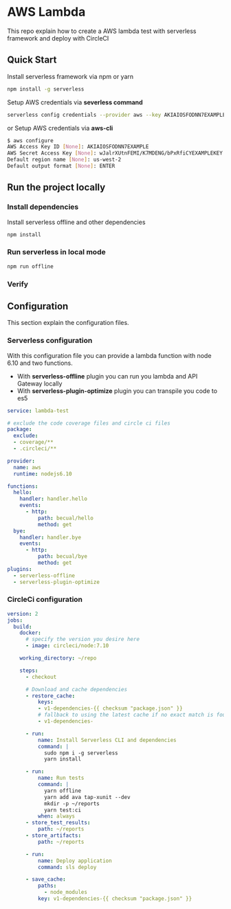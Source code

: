 # AWS Lambda
This repo explain how to create a AWS lambda test with serverless framework and deploy with CircleCI

## Quick Start

Install serverless framework via npm or yarn

```bash
npm install -g serverless
```

Setup AWS credentials via **severless command**

```bash
serverless config credentials --provider aws --key AKIAIOSFODNN7EXAMPLE --secret wJalrXUtnFEMI/K7MDENG/bPxRfiCYEXAMPLEKEY
```
or Setup AWS credentials via **aws-cli**

```bash
$ aws configure
AWS Access Key ID [None]: AKIAIOSFODNN7EXAMPLE
AWS Secret Access Key [None]: wJalrXUtnFEMI/K7MDENG/bPxRfiCYEXAMPLEKEY
Default region name [None]: us-west-2
Default output format [None]: ENTER
```

## Run the project locally

### Install dependencies

Install serverless offline and other dependencies

```bash
npm install
```

 ### Run serverless in local mode
 
 ```bash
 npm run offline
 ```

### Verify

## Configuration

This section explain the configuration files.

### Serverless configuration

With this configuration file you can provide a lambda function with node 6.10 and two functions.

- With **serverless-offline** plugin you can run you lambda and API Gateway locally
- With **serverless-plugin-optimize** plugin you can transpile you code to es5

```yaml
service: lambda-test

# exclude the code coverage files and circle ci files
package:
  exclude:
  - coverage/**
  - .circleci/**

provider:
  name: aws
  runtime: nodejs6.10

functions:
  hello:
    handler: handler.hello
    events:
      - http:
          path: becual/hello
          method: get
  bye:
    handler: handler.bye
    events:
      - http:
          path: becual/bye
          method: get
plugins:
  - serverless-offline
  - serverless-plugin-optimize
```
### CircleCi configuration

```yaml
version: 2
jobs:
  build:
    docker:
      # specify the version you desire here
      - image: circleci/node:7.10

    working_directory: ~/repo

    steps:
      - checkout

      # Download and cache dependencies
      - restore_cache:
          keys:
          - v1-dependencies-{{ checksum "package.json" }}
          # fallback to using the latest cache if no exact match is found
          - v1-dependencies-

      - run:
          name: Install Serverless CLI and dependencies
          command: |
            sudo npm i -g serverless
            yarn install

      - run:
          name: Run tests
          command: |
            yarn offline
            yarn add ava tap-xunit --dev
            mkdir -p ~/reports
            yarn test:ci
          when: always
      - store_test_results:
          path: ~/reports
      - store_artifacts:
          path: ~/reports

      - run:
          name: Deploy application
          command: sls deploy

      - save_cache:
          paths:
            - node_modules
          key: v1-dependencies-{{ checksum "package.json" }}
```